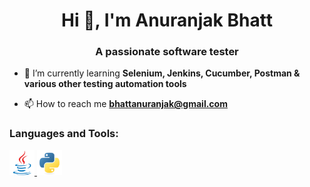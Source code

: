 <h1 align="center">Hi 👋, I'm Anuranjak Bhatt</h1>
<h3 align="center">A passionate software tester</h3>

- 🌱 I’m currently learning **Selenium, Jenkins, Cucumber, Postman & various other testing automation tools**

- 📫 How to reach me **bhattanuranjak@gmail.com**
<p align="left">
</p>

<h3 align="left">Languages and Tools:</h3>
<p align="left"> <a href="https://www.java.com" target="_blank" rel="noreferrer"> <img src="https://raw.githubusercontent.com/devicons/devicon/master/icons/java/java-original.svg" alt="java" width="40" height="40"/> </a> <a href="https://www.python.org" target="_blank" rel="noreferrer"> <img src="https://raw.githubusercontent.com/devicons/devicon/master/icons/python/python-original.svg" alt="python" width="40" height="40"/> </a> </p>
